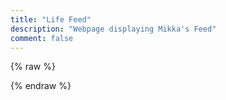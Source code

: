 ```yaml
---
title: "Life Feed"
description: "Webpage displaying Mikka's Feed"
comment: false
---
```


<!-- Click [here](feed.cvyl.me) to view the webpage in full size. Below is temporary. -->
{% raw %}

  <!-- Import Libraries -->
  <script src="https://unpkg.com/vue@3"></script>
  <script src="https://unpkg.com/tg-blog"></script>
  <link rel="stylesheet" href="https://unpkg.com/tg-blog/dist/style.css">

<!-- Styles & Patches -->
<style>
    #tg-blog-app { font-family: Avenir, Helvetica, Arial, sans-serif }

    /* Icalm Fix: Override img max-width: 100% set in layout.styl */
    #tg-blog-app img { max-width: unset; }

    /* Icalm Fix: overflow-x: hidden breaks infinite scroll */
    .container { overflow-x: unset !important; }
    body { overflow-x: unset !important; }
    .post, .tgb-card, .search {
          background: #fff0ff !important;
    }
    .id, .date, .search, input, ::placeholder {
          color: #f7bdeb !important;
    }
    .tg-blog {
          color: #755c76 !important;
    }
    .reply-text {
        color:rgb(223, 156, 226) !important;
    }
    .reply-to {
        color:rgb(134, 97, 135) !important;
    }
    .post .reply::before {
        background: rgb(171, 99, 173) !important;
    }
    .post a {
        color:rgb(134, 97, 135) !important;
    }
    .detail .file-detail {
        color:rgb(223, 156, 226) !important;
    }
</style>

<!-- Template setup (Paste your data url here) -->
<div id="tg-blog-app">
    <tg-blog posts-url="https://raw.githubusercontent.com/cvyl/blog-feed/gh-pages/exports/menhera7/posts.json"></tg-blog>
</div>

<!-- Vue js setup -->
<script>
const app = Vue.createApp().component("tg-blog", TgBlog.TgBlog)
app.mount('#tg-blog-app')

// Hexo patch: Destroy app when page switched
const interval = setInterval(() => {
    if (!document.getElementById('tg-blog-app')) 
    {
        app.unmount()
        clearInterval(interval)
    }
}, 1000)
</script>

{% endraw %}